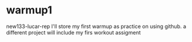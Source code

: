 # warmup1
new133-lucar-rep
I'll store my first warmup as practice on using github. a different project will include my firs workout assigment
